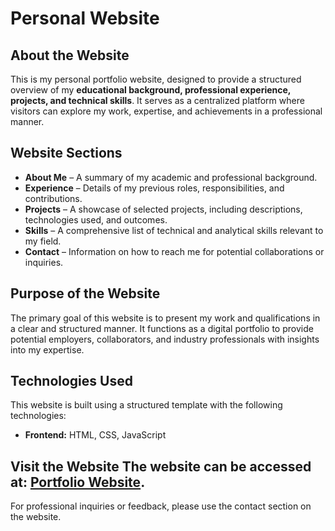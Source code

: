 # Personal Website  

## About the Website  
This is my personal portfolio website, designed to provide a structured overview of my **educational background, professional experience, projects, and technical skills**. It serves as a centralized platform where visitors can explore my work, expertise, and achievements in a professional manner.  

## Website Sections  

- **About Me** – A summary of my academic and professional background.  
- **Experience** – Details of my previous roles, responsibilities, and contributions.  
- **Projects** – A showcase of selected projects, including descriptions, technologies used, and outcomes.  
- **Skills** – A comprehensive list of technical and analytical skills relevant to my field.  
- **Contact** – Information on how to reach me for potential collaborations or inquiries.  

## Purpose of the Website  
The primary goal of this website is to present my work and qualifications in a clear and structured manner. It functions as a digital portfolio to provide potential employers, collaborators, and industry professionals with insights into my expertise.  

## Technologies Used  
This website is built using a structured template with the following technologies:  

- **Frontend:** HTML, CSS, JavaScript   

## Visit the Website  The website can be accessed at: [Portfolio Website](https://anilyigitsel.github.io/portfolio-website/).

For professional inquiries or feedback, please use the contact section on the website.  
